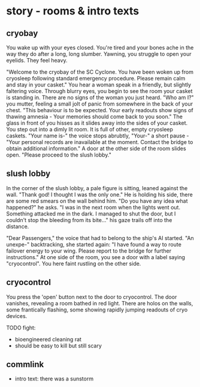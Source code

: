 # story - rooms & intro texts

## cryobay
You wake up with your eyes closed. You're tired and your bones ache in the way they do after a long, long slumber. Yawning, you struggle to open your eyelids. They feel heavy.

"Welcome to the cryobay of the SC Cyclone. You have been woken up from cryosleep following standard emergency procedure. Please remain calm and stay in your casket."
You hear a woman speak in a friendly, but slightly faltering voice. Through blurry eyes, you begin to see the room your casket is standing in. There are no signs of the woman you just heard.
"Who am I?" you mutter, feeling a small jolt of panic from somewhere in the back of your chest.
"This behaviour is to be expected. Your early readouts show signs of thawing amnesia - Your memories should come back to you soon."
The glass in front of you hisses as it slides away into the sides of your casket.
You step out into a dimly lit room. It is full of other, empty cryosleep caskets.
"Your name is-" the voice stops abrubtly, "Your-" a short pause - "Your personal records are inavailable at the moment. Contact the bridge to obtain additional information."
A door at the other side of the room slides open.
"Please proceed to the slush lobby."

## slush lobby
In the corner of the slush lobby, a pale figure is sitting, leaned against the wall. "Thank god! I thought I was the only one." He is holding his side, there are some red smears on the wall behind him.
"Do you have any idea what happened?" he asks. "I was in the next room when the lights went out. Something attacked me in the dark. I managed to shut the door, but I couldn't stop the bleeding from its bite..." his gaze trails off into the distance.

"Dear Passengers," the voice that had to belong to the ship's AI started. "An unexpe-" backtracking, she started again: "I have found a way to route failover energy to your wing. Please report to the bridge for further instructions."
At one side of the room, you see a door with a label saying "cryocontrol". You here faint rustling on the other side.

## cryocontrol
You press the 'open' button next to the door to cryocontrol. The door vanishes, revealing a room bathed in red light. There are holos on the walls, some frantically flashing, some showing rapidly jumping readouts of cryo devices.

TODO fight:
  - bioengineered cleaning rat
  - should be easy to kill but still scary

## commlink
  - intro text: there was a sunstorm
